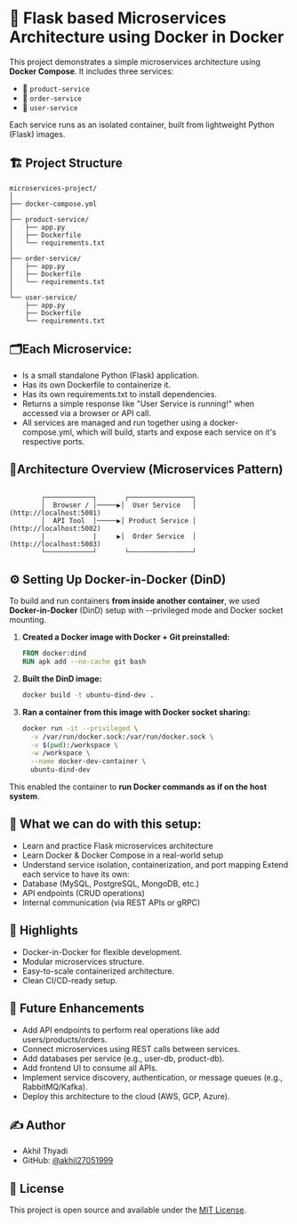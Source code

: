 # 🚀 Flask based Microservices Architecture using Docker in Docker

This project demonstrates a simple microservices architecture using **Docker Compose**. It includes three services:
- 🍭 `product-service`
- 📍 `order-service`
- 👤 `user-service`

Each service runs as an isolated container, built from lightweight Python (Flask) images.


## 🏗️ Project Structure
```
microservices-project/
│
├── docker-compose.yml
│
├── product-service/
│   ├── app.py
│   ├── Dockerfile
│   └── requirements.txt
│
├── order-service/
│   ├── app.py
│   ├── Dockerfile
│   └── requirements.txt
│
└── user-service/
    ├── app.py
    ├── Dockerfile
    └── requirements.txt
```
## 🗂️Each Microservice:

- Is a small standalone Python (Flask) application.
- Has its own Dockerfile to containerize it.
- Has its own requirements.txt to install dependencies.
- Returns a simple response like "User Service is running!" when accessed via a browser or API call.
- All services are managed and run together using a docker-compose.yml, which will build, starts and expose each service on it's respective ports.


## 🎯Architecture Overview (Microservices Pattern)
```

        ┌────────────┐       ┌────────────────┐
        │  Browser / │─────▶│  User Service   │ (http://localhost:5001)
        │  API Tool  │─────▶│ Product Service │ (http://localhost:5002)
        |            |     ▶│  Order Service  │ (http://localhost:5003)
        └────────────┘       └────────────────┘
```
## ⚙️ Setting Up Docker-in-Docker (DinD)

To build and run containers **from inside another container**, we used **Docker-in-Docker** (DinD) setup with --privileged mode and Docker socket mounting.

1. **Created a Docker image with Docker + Git preinstalled:**
   ```dockerfile
   FROM docker:dind
   RUN apk add --no-cache git bash
   ```

2. **Built the DinD image:**
   ```bash
   docker build -t ubuntu-dind-dev .
   ```

3. **Ran a container from this image with Docker socket sharing:**
   ```bash
   docker run -it --privileged \
     -v /var/run/docker.sock:/var/run/docker.sock \
     -v $(pwd):/workspace \
     -w /workspace \
     --name docker-dev-container \
     ubuntu-dind-dev
   ```

This enabled the container to **run Docker commands as if on the host system**.

## 🧩 What we can do with this setup:

- Learn and practice Flask microservices architecture
- Learn Docker & Docker Compose in a real-world setup
- Understand service isolation, containerization, and port mapping Extend each service to have its own:
- Database (MySQL, PostgreSQL, MongoDB, etc.)
- API endpoints (CRUD operations)
- Internal communication (via REST APIs or gRPC)

## 📌 Highlights

- Docker-in-Docker for flexible development.
- Modular microservices structure.
- Easy-to-scale containerized architecture.
- Clean CI/CD-ready setup.

## 🔮 Future Enhancements

- Add API endpoints to perform real operations like add users/products/orders.
- Connect microservices using REST calls between services.
- Add databases per service (e.g., user-db, product-db).
- Add frontend UI to consume all APIs.
- Implement service discovery, authentication, or message queues (e.g., RabbitMQ/Kafka).
- Deploy this architecture to the cloud (AWS, GCP, Azure).

## ✍️ Author

- Akhil Thyadi
- GitHub: [@akhil27051999](https://github.com/akhil27051999)

## 📜 License

This project is open source and available under the [MIT License](LICENSE).

